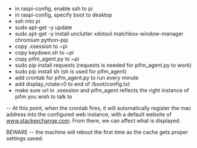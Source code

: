 - in raspi-config, enable ssh to pi
- in raspi-config, specify boot to desktop
- ssh into pi
- sudo apt-get -y update
- sudo apt-get -y install unclutter xdotool matchbox-window-manager chromium python-pip
- copy .xsession to ~pi
- copy keydown.sh to ~pi
- copy pifm_agent.py to ~pi
- sudo pip install requests (requests is needed for pifm_agent.py to work)
- sudo pip install sh (sh is used for pifm_agent)
- add crontab for pifm_agent.py to run every minute
- add display_rotate=0 to end of /boot/config.txt
- make sure url in .xsession and pifm_agent reflects the right instance of pifm you wish to talk to

-- At this point, when the crontab fires, it will automatically register the mac address into the configured web instance, with a default website of www.stackexchange.com.  From there, we can affect what is displayed.  

BEWARE -- the machine will reboot the first time as the cache gets proper settings saved.
